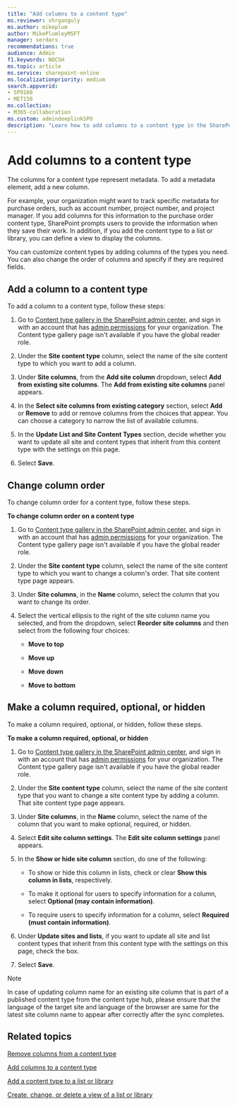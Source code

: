 ```yaml
---
title: "Add columns to a content type"
ms.reviewer: shrganguly
ms.author: mikeplum
author: MikePlumleyMSFT
manager: serdars
recommendations: true
audience: Admin
f1.keywords: NOCSH
ms.topic: article
ms.service: sharepoint-online
ms.localizationpriority: medium
search.appverid:
- SPO160
- MET150
ms.collection:  
- M365-collaboration
ms.custom: admindeeplinkSPO
description: "Learn how to add columns to a content type in the SharePoint admin center."
---
```


# Add columns to a content type

The columns for a content type represent metadata. To add a metadata element, add a new column.

For example, your organization might want to track specific metadata for purchase orders, such as account number, project number, and project manager. If you add columns for this information to the purchase order content type, SharePoint prompts users to provide the information when they save their work. In addition, if you add the content type to a list or library, you can define a view to display the columns.

You can customize content types by adding columns of the types you need. You can also change the order of columns and specify if they are required fields.

## Add a column to a content type

To add a column to a content type, follow these steps:

1. Go to <a href="https://go.microsoft.com/fwlink/?linkid=2185074" target="_blank">Content type gallery in the SharePoint admin center</a>, and sign in with an account that has [admin permissions](./sharepoint-admin-role.md) for your organization. The Content type gallery page isn't available if you have the global reader role. 

2. Under the **Site content type** column, select the name of the site content type to which you want to add a column.

3. Under **Site columns**, from the **Add site column** dropdown, select **Add from existing site columns**. The **Add from existing site columns** panel appears.

4. In the **Select site columns from existing category** section, select **Add** or **Remove** to add or remove columns from the choices that appear. You can choose a category to narrow the list of available columns.

5. In the **Update List and Site Content Types** section, decide whether you want to update all site and content types that inherit from this content type with the settings on this page.

6. Select **Save**.

## Change column order

To change column order for a content type, follow these steps.

**To change column order on a content type**

1. Go to <a href="https://go.microsoft.com/fwlink/?linkid=2185074" target="_blank">Content type gallery in the SharePoint admin center</a>, and sign in with an account that has [admin permissions](./sharepoint-admin-role.md) for your organization. The Content type gallery page isn't available if you have the global reader role. 

2. Under the **Site content type** column, select the name of the site content type to which you want to change a column's order. That site content type page appears.

3. Under **Site columns**, in the **Name** column, select the column that you want to change its order.

4. Select the vertical ellipsis to the right of the site column name you selected, and from the dropdown, select **Reorder site columns** and then select from the following four choices:

    - **Move to top**

    - **Move up**

    - **Move down**

    - **Move to bottom**

## Make a column required, optional, or hidden

To make a column required, optional, or hidden, follow these steps.

**To make a column required, optional, or hidden**

1. Go to <a href="https://go.microsoft.com/fwlink/?linkid=2185074" target="_blank">Content type gallery in the SharePoint admin center</a>, and sign in with an account that has [admin permissions](./sharepoint-admin-role.md) for your organization. The Content type gallery page isn't available if you have the global reader role. 

2. Under the **Site content type** column, select the name of the site content type that you want to change a site content type by adding a column. That site content type page appears.

3. Under **Site columns**, in the **Name** column, select the name of the column that you want to make optional, required, or hidden.

4. Select **Edit site column settings**. The **Edit site column settings** panel appears.

5. In the **Show or hide site column** section, do one of the following:

    - To show or hide this column in lists, check or clear **Show this column in lists**, respectively.

    - To make it optional for users to specify information for a column, select **Optional (may contain information)**.

    - To require users to specify information for a column, select **Required (must contain information)**.
    
6. Under **Update sites and lists**, if you want to update all site and list content types that inherit from this content type with the settings on this page, check the box.

7. Select **Save**.

> [!NOTE]
>  In case of updating column name for an existing site column that is part of a published content type from the content type hub, please ensure that the language of the target site and language of the browser are same for the latest site column name to appear after correctly after the sync completes.

## Related topics

[Remove columns from a content type](remove-columns-content-type.md)

[Add columns to a content type](https://support.microsoft.com/office/1806e29e-8bcd-4058-b0e7-3aac40a3ae9a)

[Add a content type to a list or library](https://support.microsoft.com/office/917366ae-f7a2-47ad-87a5-9689a1884e60)

[Create, change, or delete a view of a list or library](https://support.microsoft.com/office/27ae65b8-bc5b-4949-b29b-4ee87144a9c9)
